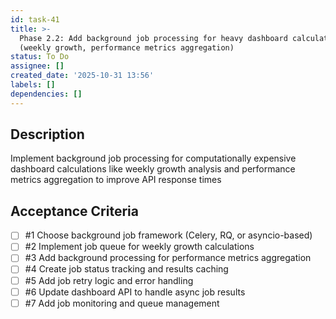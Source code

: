 ```yaml
---
id: task-41
title: >-
  Phase 2.2: Add background job processing for heavy dashboard calculations
  (weekly growth, performance metrics aggregation)
status: To Do
assignee: []
created_date: '2025-10-31 13:56'
labels: []
dependencies: []
---
```


## Description

<!-- SECTION:DESCRIPTION:BEGIN -->
Implement background job processing for computationally expensive dashboard calculations like weekly growth analysis and performance metrics aggregation to improve API response times
<!-- SECTION:DESCRIPTION:END -->

## Acceptance Criteria
<!-- AC:BEGIN -->
- [ ] #1 Choose background job framework (Celery, RQ, or asyncio-based)
- [ ] #2 Implement job queue for weekly growth calculations
- [ ] #3 Add background processing for performance metrics aggregation
- [ ] #4 Create job status tracking and results caching
- [ ] #5 Add job retry logic and error handling
- [ ] #6 Update dashboard API to handle async job results
- [ ] #7 Add job monitoring and queue management
<!-- AC:END -->

